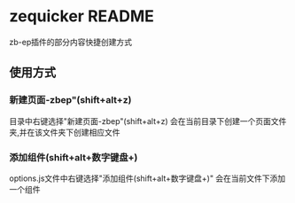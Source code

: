 # zequicker README

zb-ep插件的部分内容快捷创建方式

## 使用方式

### 新建页面-zbep"(shift+alt+z)

目录中右键选择"新建页面-zbep"(shift+alt+z) 会在当前目录下创建一个页面文件夹,并在该文件夹下创建相应文件

### 添加组件(shift+alt+数字键盘+)
options.js文件中右键选择"添加组件(shift+alt+数字键盘+)" 会在当前文件下添加一个组件




